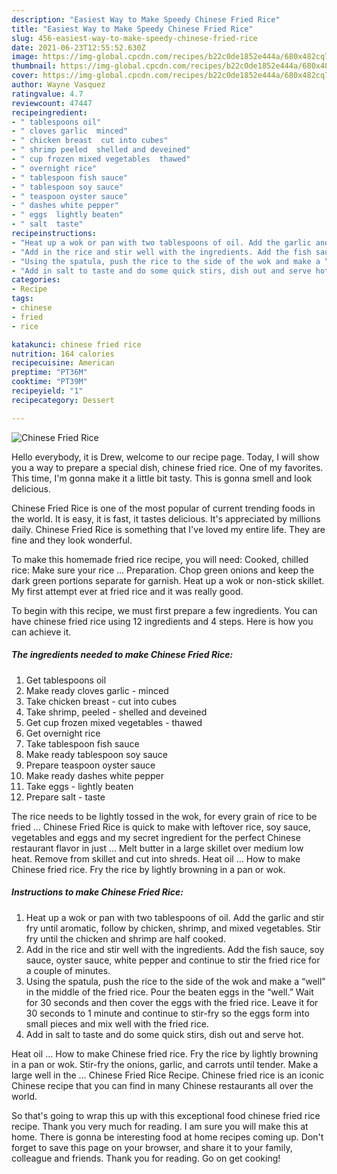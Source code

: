 ```yaml
---
description: "Easiest Way to Make Speedy Chinese Fried Rice"
title: "Easiest Way to Make Speedy Chinese Fried Rice"
slug: 456-easiest-way-to-make-speedy-chinese-fried-rice
date: 2021-06-23T12:55:52.630Z
image: https://img-global.cpcdn.com/recipes/b22c0de1852e444a/680x482cq70/chinese-fried-rice-recipe-main-photo.jpg
thumbnail: https://img-global.cpcdn.com/recipes/b22c0de1852e444a/680x482cq70/chinese-fried-rice-recipe-main-photo.jpg
cover: https://img-global.cpcdn.com/recipes/b22c0de1852e444a/680x482cq70/chinese-fried-rice-recipe-main-photo.jpg
author: Wayne Vasquez
ratingvalue: 4.7
reviewcount: 47447
recipeingredient:
- " tablespoons oil"
- " cloves garlic  minced"
- " chicken breast  cut into cubes"
- " shrimp peeled  shelled and deveined"
- " cup frozen mixed vegetables  thawed"
- " overnight rice"
- " tablespoon fish sauce"
- " tablespoon soy sauce"
- " teaspoon oyster sauce"
- " dashes white pepper"
- " eggs  lightly beaten"
- " salt  taste"
recipeinstructions:
- "Heat up a wok or pan with two tablespoons of oil. Add the garlic and stir fry until aromatic, follow by chicken, shrimp, and mixed vegetables. Stir fry until the chicken and shrimp are half cooked."
- "Add in the rice and stir well with the ingredients. Add the fish sauce, soy sauce, oyster sauce, white pepper and continue to stir the fried rice for a couple of minutes."
- "Using the spatula, push the rice to the side of the wok and make a “well” in the middle of the fried rice. Pour the beaten eggs in the “well.” Wait for 30 seconds and then cover the eggs with the fried rice. Leave it for 30 seconds to 1 minute and continue to stir-fry so the eggs form into small pieces and mix well with the fried rice."
- "Add in salt to taste and do some quick stirs, dish out and serve hot."
categories:
- Recipe
tags:
- chinese
- fried
- rice

katakunci: chinese fried rice 
nutrition: 164 calories
recipecuisine: American
preptime: "PT36M"
cooktime: "PT39M"
recipeyield: "1"
recipecategory: Dessert

---
```



![Chinese Fried Rice](https://img-global.cpcdn.com/recipes/b22c0de1852e444a/680x482cq70/chinese-fried-rice-recipe-main-photo.jpg)

Hello everybody, it is Drew, welcome to our recipe page. Today, I will show you a way to prepare a special dish, chinese fried rice. One of my favorites. This time, I'm gonna make it a little bit tasty. This is gonna smell and look delicious.

Chinese Fried Rice is one of the most popular of current trending foods in the world. It is easy, it is fast, it tastes delicious. It's appreciated by millions daily. Chinese Fried Rice is something that I've loved my entire life. They are fine and they look wonderful.

To make this homemade fried rice recipe, you will need: Cooked, chilled rice: Make sure your rice … Preparation. Chop green onions and keep the dark green portions separate for garnish. Heat up a wok or non-stick skillet. My first attempt ever at fried rice and it was really good.


To begin with this recipe, we must first prepare a few ingredients. You can have chinese fried rice using 12 ingredients and 4 steps. Here is how you can achieve it.

<!--inarticleads1-->

##### The ingredients needed to make Chinese Fried Rice:

1. Get  tablespoons oil
1. Make ready  cloves garlic - minced
1. Take  chicken breast - cut into cubes
1. Take  shrimp, peeled - shelled and deveined
1. Get  cup frozen mixed vegetables - thawed
1. Get  overnight rice
1. Take  tablespoon fish sauce
1. Make ready  tablespoon soy sauce
1. Prepare  teaspoon oyster sauce
1. Make ready  dashes white pepper
1. Take  eggs - lightly beaten
1. Prepare  salt - taste


The rice needs to be lightly tossed in the wok, for every grain of rice to be fried … Chinese Fried Rice is quick to make with leftover rice, soy sauce, vegetables and eggs and my secret ingredient for the perfect Chinese restaurant flavor in just … Melt butter in a large skillet over medium low heat. Remove from skillet and cut into shreds. Heat oil … How to make Chinese fried rice. Fry the rice by lightly browning in a pan or wok. 

<!--inarticleads2-->

##### Instructions to make Chinese Fried Rice:

1. Heat up a wok or pan with two tablespoons of oil. Add the garlic and stir fry until aromatic, follow by chicken, shrimp, and mixed vegetables. Stir fry until the chicken and shrimp are half cooked.
1. Add in the rice and stir well with the ingredients. Add the fish sauce, soy sauce, oyster sauce, white pepper and continue to stir the fried rice for a couple of minutes.
1. Using the spatula, push the rice to the side of the wok and make a “well” in the middle of the fried rice. Pour the beaten eggs in the “well.” Wait for 30 seconds and then cover the eggs with the fried rice. Leave it for 30 seconds to 1 minute and continue to stir-fry so the eggs form into small pieces and mix well with the fried rice.
1. Add in salt to taste and do some quick stirs, dish out and serve hot.


Heat oil … How to make Chinese fried rice. Fry the rice by lightly browning in a pan or wok. Stir-fry the onions, garlic, and carrots until tender. Make a large well in the … Chinese Fried Rice Recipe. Chinese fried rice is an iconic Chinese recipe that you can find in many Chinese restaurants all over the world. 

So that's going to wrap this up with this exceptional food chinese fried rice recipe. Thank you very much for reading. I am sure you will make this at home. There is gonna be interesting food at home recipes coming up. Don't forget to save this page on your browser, and share it to your family, colleague and friends. Thank you for reading. Go on get cooking!
